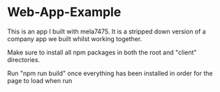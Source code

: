 # Web-App-Example
This is an app I built with mela7475. It is a stripped down version of a company app we built whilst working together.


Make sure to install all npm packages in both the root and "client" directories.

Run "npm run build" once everything has been installed in order for the page to load when run
